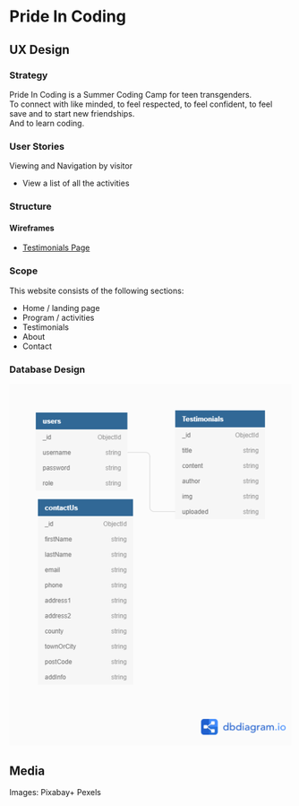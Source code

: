 # Pride In Coding

## UX Design

### Strategy
Pride In Coding is a Summer Coding Camp for teen transgenders. <br>
To connect with like minded, to feel respected, to feel confident, to feel save and to start new friendships. <br>
And to learn coding.

### User Stories

Viewing and Navigation by visitor
<ul>
<li>View a list of all the activities 
</ul>

### Structure

#### Wireframes

 - [Testimonials Page](design-resources/wireframes/testimonials-wireframe.png)

### Scope
This website consists of the following sections:
<ul>
<li>Home / landing page
<li>Program / activities
<li>Testimonials
<li>About
<li>Contact
</ul>


### Database Design

![Pride in Coding Database Strucute](design-resources/database/pride-in-coding-dbdiagram.png)

## Media

Images: Pixabay+ Pexels